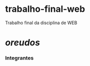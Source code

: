 # trabalho-final-web
Trabalho final da disciplina de WEB
# _oreudos_

### Integrantes

[Geovanna Mendes Dutra]: <https://github.com/GeohDutra> 
[John Lucas Ferreira Rodrigues]: <https://github.com/LittleJohn22> 
[Nicoly Thifanny Santos Neres]: <https://github.com/nickfanny1222>
[Pedro Henrique Santos e Ferreira]: <https://github.com/oreiasantos> 
[Robert Hucy Nunes Alves]: <https://github.com/RobertHucy> 

